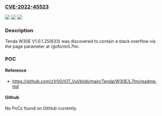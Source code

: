 ### [CVE-2022-45523](https://cve.mitre.org/cgi-bin/cvename.cgi?name=CVE-2022-45523)
![](https://img.shields.io/static/v1?label=Product&message=n%2Fa&color=blue)
![](https://img.shields.io/static/v1?label=Version&message=n%2Fa&color=blue)
![](https://img.shields.io/static/v1?label=Vulnerability&message=n%2Fa&color=brighgreen)

### Description

Tenda W30E V1.0.1.25(633) was discovered to contain a stack overflow via the page parameter at /goform/L7Im.

### POC

#### Reference
- https://github.com/z1r00/IOT_Vul/blob/main/Tenda/W30E/L7Im/readme.md

#### Github
No PoCs found on GitHub currently.

